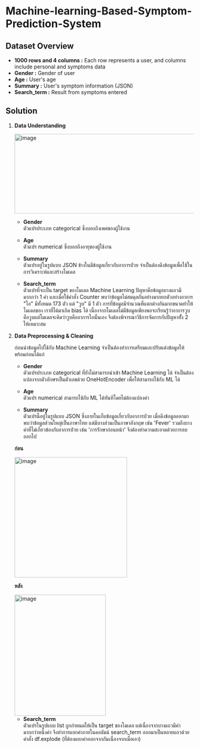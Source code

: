 # Machine-learning-Based-Symptom-Prediction-System

## Dataset Overview
- **1000 rows and 4 columns :** Each row represents a user, and columns include personal and symptoms data
- **Gender :** Gender of user
- **Age :** User's age
- **Summary :** User's symptom information (JSON)
- **Search_term :** Result from symptoms entered

## Solution

1. **Data Understanding**

   
   <img width="1525" height="212" alt="image" src="https://github.com/user-attachments/assets/c5ce1c89-d227-4aee-abb5-c359bc060573" />

   - **Gender**  
  ตัวแปรประเภท categorical ซึ่งบอกถึงเพศของผู้ใช้งาน

   - **Age**  
  ตัวแปร numerical ซึ่งบอกถึงอายุของผู้ใช้งาน

   - **Summary**  
  ตัวแปรอยู่ในรูปแบบ JSON ข้างในมีข้อมูลเกี่ยวกับอาการป่วย จำเป็นต้องดึงข้อมูลเพื่อใช้ในการวิเคราะห์และสร้างโมเดล

   - **Search_term**  
  ตัวแปรที่จะเป็น target ของโมเดล Machine Learning ปัญหาคือข้อมูลบางแถวมีมากกว่า 1 ค่า และเมื่อใช้คำสั่ง Counter พบว่าข้อมูลไม่สมดุลกันอย่างมากยกตัวอย่างอาการ "ไอ" มีทั้งหมด 173 ตัว แต่ "วูบ" มี 1 ตัว การที่ข้อมูลมีจำนวณที่แตกต่างกันมากขนาดทำให้โมเดลของ   เราที่ได้มาเกิด bias ได้ เนื่องจากโมเดลไม่มีข้อมูลเพียงพอจะเรียนรู้ว่าอาการวูบคือวูบแต่โมเดลจะคิดว่าวูบคืออาการไอนั้นเอง จึงต้องพิจารณาวิธีการจัดการกับปัญหาทัั้ง 2 ให้เหมาะสม



   
2. **Data Preprocessing & Cleaning**

   ก่อนนำข้อมูลไปใช้กับ Machine Learning จำเป็นต้องทำการเตรียมและปรับแต่งข้อมูลให้พร้อมก่อนได้แก่

   - **Gender**  
   ตัวแปรประเภท categorical ที่ยังไม่สามารถนำเข้า Machine Learning ได้ จำเป็นต้องแปลงจากตัวอักษรเป็นตัวเลขด้วย OneHotEncoder เพื่อให้สามารถใช้กับ ML ได้

   - **Age**  
  ตัวแปร numerical สามารถใช้กับ ML ได้ทันทีโดยไม่ต้องแปลงค่า

   - **Summary**  
  ตัวแปรนี้อยู่ในรูปแบบ JSON ซึ่งภายในเก็บข้อมูลเกี่ยวกับอาการป่วย เมื่อดึงข้อมูลออกมา พบว่าข้อมูลส่วนใหญ่เป็นภาษาไทย แต่มีบางส่วนเป็นภาษาอังกฤษ เช่น 'Fever' รวมถึงบางคำที่ไม่เกี่ยวข้องกับอาการป่วย เช่น 'การรักษาก่อนหน้า' จึงต้องทำความสะอาดด้วยการลบออกไป

   **ก่อน**

   <img width="301" height="321" alt="image" src="https://github.com/user-attachments/assets/ec25fe74-dedd-4acf-84cf-90534b28bae2" />
   
   **หลัง**

   <img width="244" height="323" alt="image" src="https://github.com/user-attachments/assets/4d2bc65c-b44b-4b75-b139-5d38bfc4bce8" />

   - **Search_term**  
  ตัวแปรในรูปแบบ list ถูกกำหนดให้เป็น target ของโมเดล แต่เนื่องจากบางแถวมีค่ามากกว่าหนึ่งค่า จึงทำการแยกค่าภายในคอลัมน์ search_term ออกมาเป็นหลายแถวด้วยคำสั่ง df.explode (ที่ต้องแยกค่าออกจากกันเนื่องจากเมื่อเอา)



  
   




